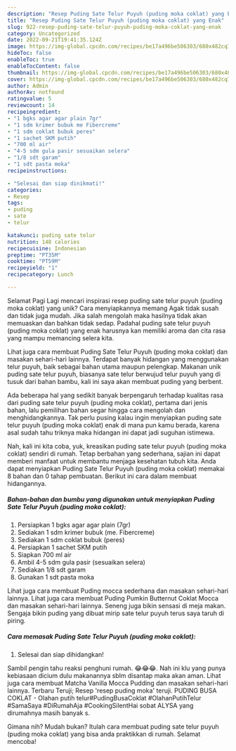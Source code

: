 ```yaml
---
description: "Resep Puding Sate Telur Puyuh (puding moka coklat) yang Enak"
title: "Resep Puding Sate Telur Puyuh (puding moka coklat) yang Enak"
slug: 922-resep-puding-sate-telur-puyuh-puding-moka-coklat-yang-enak
category: Uncategorized
date: 2022-09-21T19:41:35.124Z
image: https://img-global.cpcdn.com/recipes/be17a496be506303/680x482cq70/puding-sate-telur-puyuh-puding-moka-coklat-foto-resep-utama.jpg
hideToc: false
enableToc: true
enableTocContent: false
thumbnail: https://img-global.cpcdn.com/recipes/be17a496be506303/680x482cq70/puding-sate-telur-puyuh-puding-moka-coklat-foto-resep-utama.jpg
cover: https://img-global.cpcdn.com/recipes/be17a496be506303/680x482cq70/puding-sate-telur-puyuh-puding-moka-coklat-foto-resep-utama.jpg
author: Admin
authorAv: notfound
ratingvalue: 5
reviewcount: 14
recipeingredient:
- "1 bgks agar agar plain 7gr"
- "1 sdm krimer bubuk me Fibercreme"
- "1 sdm coklat bubuk peres"
- "1 sachet SKM putih"
- "700 ml air"
- "4-5 sdm gula pasir sesuaikan selera"
- "1/8 sdt garam"
- "1 sdt pasta moka"
recipeinstructions:

- "Selesai dan siap dinikmati!"
categories:
- Resep
tags:
- puding
- sate
- telur

katakunci: puding sate telur 
nutrition: 148 calories
recipecuisine: Indonesian
preptime: "PT35M"
cooktime: "PT59M"
recipeyield: "1"
recipecategory: Lunch

---
```



Selamat Pagi Lagi mencari inspirasi resep puding sate telur puyuh (puding moka coklat) yang unik? Cara menyiapkannya memang Agak tidak susah dan tidak juga mudah. Jika salah mengolah maka hasilnya tidak akan memuaskan dan bahkan tidak sedap. Padahal puding sate telur puyuh (puding moka coklat) yang enak harusnya kan memiliki aroma dan cita rasa yang mampu memancing selera kita.


Lihat juga cara membuat Puding Sate Telur Puyuh (puding moka coklat) dan masakan sehari-hari lainnya. Terdapat banyak hidangan yang menggunakan telur puyuh, baik sebagai bahan utama maupun pelengkap. Makanan unik puding sate telur puyuh, biasanya sate telur berwujud telur puyuh yang di tusuk dari bahan bambu, kali ini saya akan membuat puding yang berbent.

Ada beberapa hal yang sedikit banyak berpengaruh terhadap kualitas rasa dari puding sate telur puyuh (puding moka coklat), pertama dari jenis bahan, lalu pemilihan bahan segar hingga cara mengolah dan menghidangkannya. Tak perlu pusing kalau ingin menyiapkan puding sate telur puyuh (puding moka coklat) enak di mana pun kamu berada, karena asal sudah tahu triknya maka hidangan ini dapat jadi suguhan istimewa.


Nah, kali ini kita coba, yuk, kreasikan puding sate telur puyuh (puding moka coklat) sendiri di rumah. Tetap berbahan yang sederhana, sajian ini dapat memberi manfaat untuk membantu menjaga kesehatan tubuh kita. Anda dapat menyiapkan Puding Sate Telur Puyuh (puding moka coklat) memakai 8 bahan dan 0 tahap pembuatan. Berikut ini cara dalam membuat hidangannya.

<!--inarticleads1-->

##### Bahan-bahan dan bumbu yang digunakan untuk menyiapkan Puding Sate Telur Puyuh (puding moka coklat):

1. Persiapkan 1 bgks agar agar plain (7gr)
1. Sediakan 1 sdm krimer bubuk (me. Fibercreme)
1. Sediakan 1 sdm coklat bubuk (peres)
1. Persiapkan 1 sachet SKM putih
1. Siapkan 700 ml air
1. Ambil 4-5 sdm gula pasir (sesuaikan selera)
1. Sediakan 1/8 sdt garam
1. Gunakan 1 sdt pasta moka


Lihat juga cara membuat Puding mocca sederhana dan masakan sehari-hari lainnya. Lihat juga cara membuat Puding Pumkin Butternut Coklat Mocca dan masakan sehari-hari lainnya. Seneng juga bikin sensasi di meja makan. Sengaja bikin puding yang dibuat mirip sate telur puyuh terus saya taruh di piring. 

<!--inarticleads2-->

##### Cara memasak Puding Sate Telur Puyuh (puding moka coklat):


1. Selesai dan siap dihidangkan!

Sambil pengin tahu reaksi penghuni rumah. 😂😂😂. Nah ini klu yang punya kebiasaan dicium dulu makanannya sblm disantap maka akan aman. Lihat juga cara membuat Matcha Vanilla Mocca Pudding dan masakan sehari-hari lainnya. Terbaru Teruji; Resep &#39;resep puding moka&#39; teruji. PUDING BUSA COKLAT - Olahan putih telur#PudingBusaCoklat #OlahanPutihTelur #SamaSaya #DiRumahAja #CookingSilentHai sobat ALYSA yang dirumahnya masih banyak s. 

Gimana nih? Mudah bukan? Itulah cara membuat puding sate telur puyuh (puding moka coklat) yang bisa anda praktikkan di rumah. Selamat mencoba!
